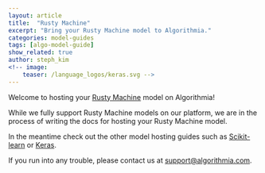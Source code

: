```yaml
---
layout: article
title:  "Rusty Machine"
excerpt: "Bring your Rusty Machine model to Algorithmia."
categories: model-guides
tags: [algo-model-guide]
show_related: true
author: steph_kim
<!-- image:
    teaser: /language_logos/keras.svg -->
---
```


Welcome to hosting your <a href="https://github.com/AtheMathmo/rusty-machine">Rusty Machine</a> model on Algorithmia!

While we fully support Rusty Machine models on our platform, we are in the process of writing the docs for hosting your Rusty Machine model.

In the meantime check out the other model hosting guides such as <a href="{{ site.baseurl }}/algorithm-development/model-guides/scikit/">Scikit-learn</a> or <a href="{{ site.baseurl }}/algorithm-development/model-guides/keras/">Keras</a>.

If you run into any trouble, please contact us at <a href="mailto:support@algorithmia.com">support@algorithmia.com</a>.